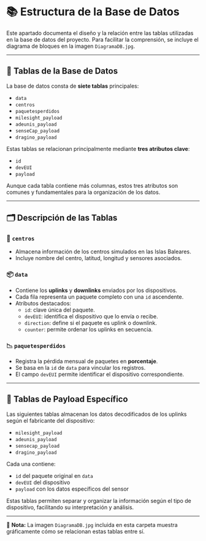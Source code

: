 
# 📚 Estructura de la Base de Datos

Este apartado documenta el diseño y la relación entre las tablas utilizadas en la base de datos del proyecto. Para facilitar la comprensión, se incluye el diagrama de bloques en la imagen `DiagramaDB.jpg`.

---

## 🧩 Tablas de la Base de Datos

La base de datos consta de **siete tablas** principales:

- `data`
- `centros`
- `paquetesperdidos`
- `milesight_payload`
- `adeunis_payload`
- `senseCap_payload`
- `dragino_payload`

Estas tablas se relacionan principalmente mediante **tres atributos clave**:

- `id`
- `devEUI`
- `payload`

Aunque cada tabla contiene más columnas, estos tres atributos son comunes y fundamentales para la organización de los datos.

---

## 🗂️ Descripción de las Tablas

### 🏢 `centros`

- Almacena información de los centros simulados en las Islas Baleares.
- Incluye nombre del centro, latitud, longitud y sensores asociados.

### 📦 `data`

- Contiene los **uplinks** y **downlinks** enviados por los dispositivos.
- Cada fila representa un paquete completo con una `id` ascendente.
- Atributos destacados:
  - `id`: clave única del paquete.
  - `devEUI`: identifica el dispositivo que lo envía o recibe.
  - `direction`: define si el paquete es uplink o downlink.
  - `counter`: permite ordenar los uplinks en secuencia.

### 📉 `paquetesperdidos`

- Registra la pérdida mensual de paquetes en **porcentaje**.
- Se basa en la `id` de `data` para vincular los registros.
- El campo `devEUI` permite identificar el dispositivo correspondiente.

---

## 🧾 Tablas de Payload Específico

Las siguientes tablas almacenan los datos decodificados de los uplinks según el fabricante del dispositivo:

- `milesight_payload`
- `adeunis_payload`
- `sensecap_payload`
- `dragino_payload`

Cada una contiene:

- `id` del paquete original en `data`
- `devEUI` del dispositivo
- `payload` con los datos específicos del sensor

Estas tablas permiten separar y organizar la información según el tipo de dispositivo, facilitando su interpretación y análisis.

---

📌 **Nota:** La imagen `DiagramaDB.jpg` incluida en esta carpeta muestra gráficamente cómo se relacionan estas tablas entre sí.

